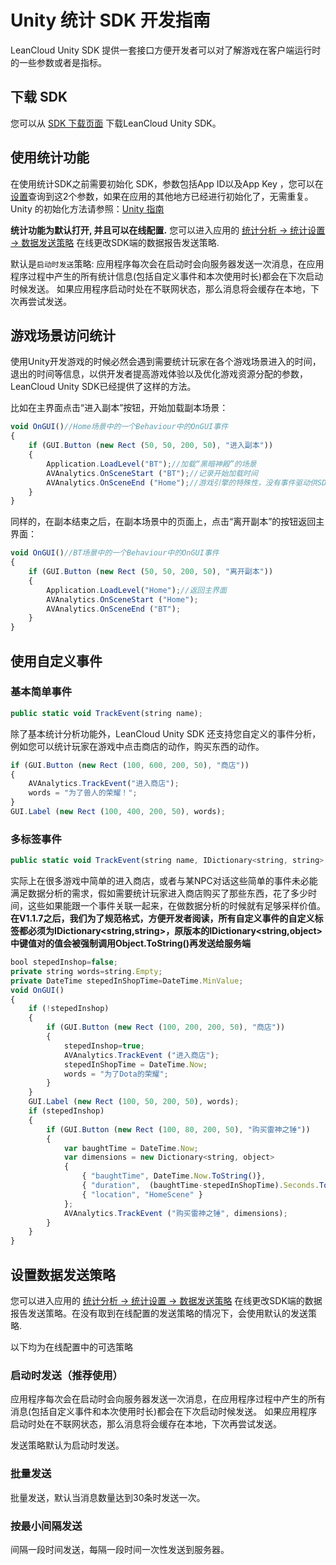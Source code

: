 # Unity 统计 SDK 开发指南
LeanCloud Unity SDK 提供一套接口方便开发者可以对了解游戏在客户端运行时的一些参数或者是指标。

## 下载 SDK

您可以从 [SDK 下载页面](https://leancloud.cn/docs/sdk_down.html) 下载LeanCloud Unity SDK。

## 使用统计功能
在使用统计SDK之前需要初始化 SDK，参数包括App ID以及App Key ，您可以在[设置](/app.html?appid={{appid}}#/key)查询到这2个参数，如果在应用的其他地方已经进行初始化了，无需重复。Unity 的初始化方法请参照：[Unity 指南](/docs/unity_guide.html)

**统计功能为默认打开, 并且可以在线配置.** 您可以进入应用的 [统计分析 -> 统计设置 -> 数据发送策略](/stat.html?appid={{appid}}#/statconfig/trans_strategoy) 在线更改SDK端的数据报告发送策略.

默认是`启动时发送`策略: 应用程序每次会在启动时会向服务器发送一次消息，在应用程序过程中产生的所有统计信息(包括自定义事件和本次使用时长)都会在下次启动时候发送。 如果应用程序启动时处在不联网状态，那么消息将会缓存在本地，下次再尝试发送。

##  游戏场景访问统计

使用Unity开发游戏的时候必然会遇到需要统计玩家在各个游戏场景进入的时间，退出的时间等信息，以供开发者提高游戏体验以及优化游戏资源分配的参数，LeanCloud Unity SDK已经提供了这样的方法。

比如在主界面点击“进入副本”按钮，开始加载副本场景：

```javascript
void OnGUI()//Home场景中的一个Behaviour中的OnGUI事件
{
	if (GUI.Button (new Rect (50, 50, 200, 50), "进入副本"))
	{
		Application.LoadLevel("BT");//加载“黑暗神殿”的场景
		AVAnalytics.OnSceneStart ("BT");//记录开始加载时间
		AVAnalytics.OnSceneEnd ("Home");//游戏引擎的特殊性，没有事件驱动供SDK抓取，所以需要显式的调用一次OnSceneEnd
	}
}
```

同样的，在副本结束之后，在副本场景中的页面上，点击“离开副本”的按钮返回主界面：

```javascript
void OnGUI()//BT场景中的一个Behaviour中的OnGUI事件
{
	if (GUI.Button (new Rect (50, 50, 200, 50), "离开副本"))
	{
		Application.LoadLevel("Home");//返回主界面
		AVAnalytics.OnSceneStart ("Home");
		AVAnalytics.OnSceneEnd ("BT");
	}
}
```

## 使用自定义事件


### 基本简单事件

```javascript
public static void TrackEvent(string name);
```

除了基本统计分析功能外，LeanCloud Unity SDK 还支持您自定义的事件分析，例如您可以统计玩家在游戏中点击商店的动作，购买东西的动作。


```javascript
if (GUI.Button (new Rect (100, 600, 200, 50), "商店"))
{
	AVAnalytics.TrackEvent("进入商店");
	words = "为了兽人的荣耀！";
}
GUI.Label (new Rect (100, 400, 200, 50), words);

```

### 多标签事件
```javascript
public static void TrackEvent(string name, IDictionary<string, string> dimensions);
```
实际上在很多游戏中简单的进入商店，或者与某NPC对话这些简单的事件未必能满足数据分析的需求，假如需要统计玩家进入商店购买了那些东西，花了多少时间，这些如果能跟一个事件关联一起来，在做数据分析的时候就有足够采样价值。
**在V1.1.7之后，我们为了规范格式，方便开发者阅读，所有自定义事件的自定义标签都必须为IDictionary<string,string>，原版本的IDictionary<string,object>中键值对的值会被强制调用Object.ToString()再发送给服务端**

```javascript
bool stepedInshop=false;
private string words=string.Empty;
private DateTime stepedInShopTime=DateTime.MinValue;
void OnGUI()
{
	if (!stepedInshop)
	{
		if (GUI.Button (new Rect (100, 200, 200, 50), "商店"))
		{
			stepedInshop=true;
			AVAnalytics.TrackEvent ("进入商店");
			stepedInShopTime = DateTime.Now;
			words = "为了Dota的荣耀";
		}
	}
	GUI.Label (new Rect (100, 50, 200, 50), words);
	if (stepedInshop)
	{
		if (GUI.Button (new Rect (100, 80, 200, 50), "购买雷神之锤"))
		{
			var baughtTime = DateTime.Now;
			var dimensions = new Dictionary<string, object>
			{
				{ "baughtTime", DateTime.Now.ToString()},
				{ "duration",  (baughtTime-stepedInShopTime).Seconds.ToString()},
				{ "location", "HomeScene" }
			};
			AVAnalytics.TrackEvent ("购买雷神之锤", dimensions);
		}
	}
}
```
## 设置数据发送策略

您可以进入应用的 [统计分析 -> 统计设置 -> 数据发送策略](/stat.html?appid={{appid}}&os=android#/statconfig/trans_strategoy) 在线更改SDK端的数据报告发送策略。在没有取到在线配置的发送策略的情况下，会使用默认的发送策略.

以下均为在线配置中的可选策略


### 启动时发送（推荐使用）
应用程序每次会在启动时会向服务器发送一次消息，在应用程序过程中产生的所有消息(包括自定义事件和本次使用时长)都会在下次启动时候发送。 如果应用程序启动时处在不联网状态，那么消息将会缓存在本地，下次再尝试发送。

发送策略默认为启动时发送。

### 批量发送
批量发送，默认当消息数量达到30条时发送一次。

### 按最小间隔发送
间隔一段时间发送，每隔一段时间一次性发送到服务器。
